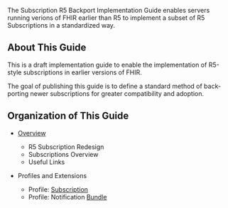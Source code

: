 The Subscription R5 Backport Implementation Guide enables servers running verions of FHIR earlier than R5 to implement a subset of R5 Subscriptions in a standardized way.

## About This Guide

This is a draft implementation guide to enable the implementation of R5-style subscriptions in earlier versions of FHIR.

The goal of publishing this guide is to define a standard method of back-porting newer subscriptions for greater compatibility and adoption.

## Organization of This Guide

* [Overview](overview.html)
  * R5 Subscription Redesign
  * Subscriptions Overview
  * Useful Links

* Profiles and Extensions
  * Profile: [Subscription](StructureDefinition-backport-subscription.html)
  * Profile: Notification [Bundle](StructureDefinition-backport-subscription-notification.html)
